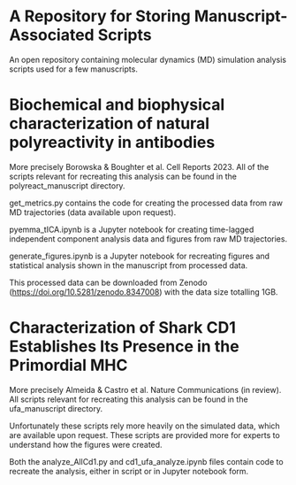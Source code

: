 # A Repository for Storing Manuscript-Associated Scripts
An open repository containing molecular dynamics (MD) simulation analysis scripts used for a few manuscripts.

# Biochemical and biophysical characterization of natural polyreactivity in antibodies
More precisely Borowska & Boughter et al. Cell Reports 2023. All of the scripts relevant for recreating this analysis can be found in the polyreact_manuscript directory.

get_metrics.py contains the code for creating the processed data from raw MD trajectories (data available upon request).

pyemma_tICA.ipynb is a Jupyter notebook for creating time-lagged independent component analysis data and figures from raw MD trajectories.

generate_figures.ipynb is a Jupyter notebook for recreating figures and statistical analysis shown in the manuscript from processed data.

This processed data can be downloaded from Zenodo (https://doi.org/10.5281/zenodo.8347008) with the data size totalling 1GB.

# Characterization of Shark CD1 Establishes Its Presence in the Primordial MHC
More precisely Almeida & Castro et al. Nature Communications (in review). All scripts relevant for recreating this analysis can be found in the ufa_manuscript directory.

Unfortunately these scripts rely more heavily on the simulated data, which are available upon request. These scripts are provided more for experts to understand how the figures were created.

Both the analyze_AllCd1.py and cd1_ufa_analyze.ipynb files contain code to recreate the analysis, either in script or in Jupyter notebook form.

